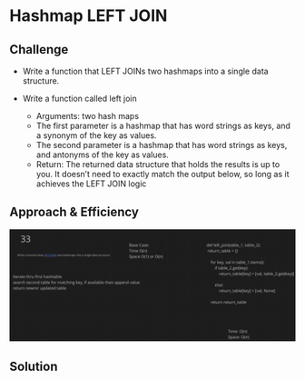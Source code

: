 # Hashmap LEFT JOIN
<!-- Short summary or background information -->

## Challenge
<!-- Description of the challenge -->
* Write a function that LEFT JOINs two hashmaps into a single data structure.

* Write a function called left join
    * Arguments: two hash maps
    * The first parameter is a hashmap that has word strings as keys, and a synonym of the key as values.
    * The second parameter is a hashmap that has word strings as keys, and antonyms of the key as values.
    * Return: The returned data structure that holds the results is up to you. It doesn’t need to exactly match the output below, so long as it achieves the LEFT JOIN logic

## Approach & Efficiency
<!-- What approach did you take? Why? What is the Big O space/time for this approach? -->

![WhiteBoard](whiteboard.png)

## Solution
<!-- Embedded whiteboard image -->
